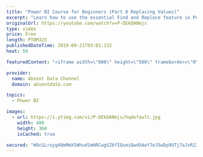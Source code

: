 ```yaml
---
title: "Power BI Course for Beginners (Part 8 Replacing Values)"
excerpt: "Learn how to use the essential Find and Replace feature in Power BI."
originalUrl: https://youtube.com/watch?v=P-DEkDANmjs
type: video
price: Free
length: PT8M32S
publishedDateTime: 2019-09-21T03:01:15Z
heat: 50

featuredContent: "<iframe width=\"800\" height=\"500\" frameborder=\"0\" src=\"https://www.youtube.com/embed/P-DEkDANmjs\" allow=\"accelerometer; autoplay; encrypted-media; gyroscope; picture-in-picture\" allowfullscreen></iframe>"

provider:
  name: Absent Data Channel
  domain: absentdata.com

topics:
  - Power BI

images:
  - url: https://i.ytimg.com/vi/P-DEkDANmjs/hqdefault.jpg
    width: 480
    height: 360
    isCached: true

secured: "W9cGLrxyg40mMmX5Whud1mHRCwgSZ6fIQsmiQwdXAeY7eJ5wDp9UTj7aJvR22pJlM0A7lZ9TzlRsP0+aWvk5sQ+e8mrbaKvw8DpIwsjo5KWL8u5qrb0VZCdKMaS8ppbXgGfpXjuzrdwIMa/7Yod0fhzDGlKTlHgvbXgtN14Buf1oOSi2BTJNMhKqsmexYgVGpUknd/WDrxRx04mztdgwGzoF1RwGMe2w/xnU4jgiTvKpWZh69ufsRCaGZdeh9970n5q0NYjgffUfrfYKU03sTmJyS58d27lBbYtP4ADdjklhS5gao8sQ15a08FVH28Vmow9qhPo6CQu0wTx2410yvIDPBvjATL19L+WLJgfNOoPPCFu0dxVkADdXYXSawVshzvzOb97uGjQFZxWDI4EHZt4hb8TcBhmYsTAE7mF1nIg=;P5ao2r/gHM4LEeeSHi4Glg=="
---
```


